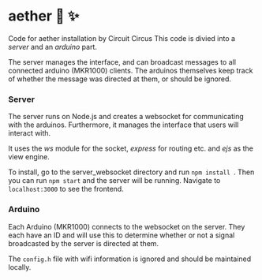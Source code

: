 # aether 🚀 ✨

Code for aether installation by Circuit Circus
This code is divied into a _server_ and an _arduino_ part.

The server manages the interface, and can broadcast messages to all connected arduino (MKR1000) clients. The arduinos themselves keep track of whether the message was directed at them, or should be ignored.

### Server
The server runs on Node.js and creates a websocket for communicating with the arduinos. Furthermore, it manages the interface that users will interact with.

It uses the _ws_ module for the socket, _express_ for routing etc. and _ejs_ as the view engine.

To install, go to the server_websocket directory and run ```npm install ```. 
Then you can run ```npm start``` and the server will be running. Navigate to ```localhost:3000``` to see the frontend.


### Arduino
Each Arduino (MKR1000) connects to the websocket on the server. They each have an ID and will use this to determine whether or not a signal broadcasted by the server is directed at them. 

The ```config.h``` file with wifi information is ignored and should be maintained locally. 

